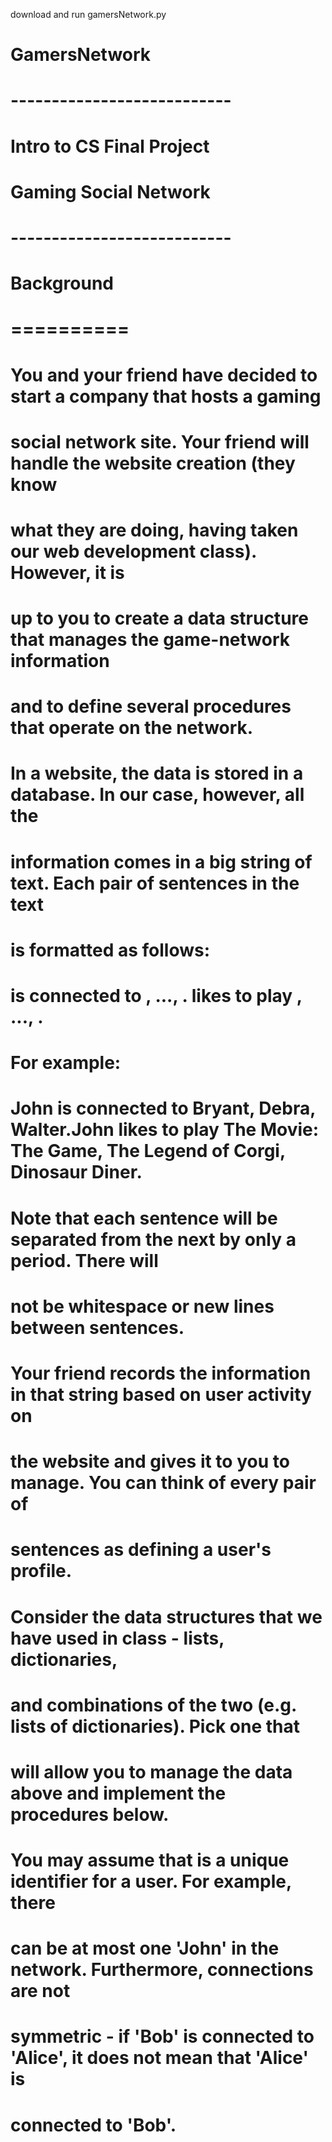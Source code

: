 download and run gamersNetwork.py
# GamersNetwork
# --------------------------- #
# Intro to CS Final Project   #
# Gaming Social Network       #
# --------------------------- #
#

# Background
# ==========
# You and your friend have decided to start a company that hosts a gaming
# social network site. Your friend will handle the website creation (they know 
# what they are doing, having taken our web development class). However, it is 
# up to you to create a data structure that manages the game-network information 
# and to define several procedures that operate on the network. 
#
# In a website, the data is stored in a database. In our case, however, all the 
# information comes in a big string of text. Each pair of sentences in the text 
# is formatted as follows: 
# 
# <user> is connected to <user1>, ..., <userM>.<user> likes to play <game1>, ..., <gameN>.
#
# For example:
# 
# John is connected to Bryant, Debra, Walter.John likes to play The Movie: The Game, The Legend of Corgi, Dinosaur Diner.
# 
# Note that each sentence will be separated from the next by only a period. There will 
# not be whitespace or new lines between sentences.
# 
# Your friend records the information in that string based on user activity on 
# the website and gives it to you to manage. You can think of every pair of
# sentences as defining a user's profile.
#
# Consider the data structures that we have used in class - lists, dictionaries,
# and combinations of the two (e.g. lists of dictionaries). Pick one that
# will allow you to manage the data above and implement the procedures below. 
# 
# You may assume that <user> is a unique identifier for a user. For example, there
# can be at most one 'John' in the network. Furthermore, connections are not 
# symmetric - if 'Bob' is connected to 'Alice', it does not mean that 'Alice' is
# connected to 'Bob'.


